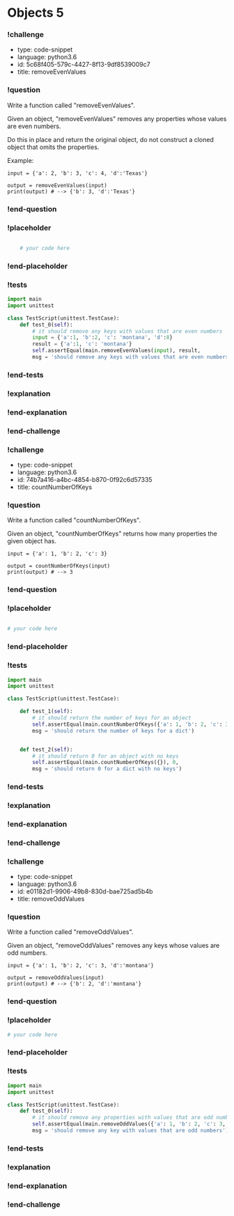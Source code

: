 # Objects 5

### !challenge

* type: code-snippet
* language: python3.6
* id: 5c68f405-579c-4427-8f13-9df8539009c7
* title: removeEvenValues

### !question

Write a function called "removeEvenValues".

Given an object, "removeEvenValues" removes any properties whose values are even numbers.

Do this in place and return the original object, do not construct a cloned object that omits the properties.

Example:

```
input = {'a': 2, 'b': 3, 'c': 4, 'd':'Texas'}

output = removeEvenValues(input)
print(output) # --> {'b': 3, 'd':'Texas'}
```

### !end-question

### !placeholder

```python

    # your code here

```

### !end-placeholder

### !tests

```python
import main
import unittest

class TestScript(unittest.TestCase):
    def test_0(self):
        # it should remove any keys with values that are even numbers
        input = {'a':1, 'b':2, 'c': 'montana', 'd':8}
        result = {'a':1, 'c': 'montana'}
        self.assertEqual(main.removeEvenValues(input), result,
        msg = 'should remove any keys with values that are even numbers')

```

### !end-tests

### !explanation

### !end-explanation

### !end-challenge

### !challenge

* type: code-snippet
* language: python3.6
* id: 74b7a416-a4bc-4854-b870-0f92c6d57335
* title: countNumberOfKeys

### !question

Write a function called "countNumberOfKeys".

Given an object, "countNumberOfKeys" returns how many properties the given object has.

```
input = {'a': 1, 'b': 2, 'c': 3}

output = countNumberOfKeys(input)
print(output) # --> 3
```

### !end-question

### !placeholder

```python

# your code here


```

### !end-placeholder

### !tests

```python
import main
import unittest

class TestScript(unittest.TestCase):

    def test_1(self):
        # it should return the number of keys for an object
        self.assertEqual(main.countNumberOfKeys({'a': 1, 'b': 2, 'c': 3}), 3,
        msg = 'should return the number of keys for a dict')


    def test_2(self):
        # it should return 0 for an object with no keys
        self.assertEqual(main.countNumberOfKeys({}), 0,
        msg = 'should return 0 for a dict with no keys')


```

### !end-tests

### !explanation

### !end-explanation

### !end-challenge

### !challenge

* type: code-snippet
* language: python3.6
* id: e01182d1-9906-49b8-830d-bae725ad5b4b
* title: removeOddValues

### !question

Write a function called "removeOddValues".

Given an object, "removeOddValues" removes any keys whose values are odd numbers.

```
input = {'a': 1, 'b': 2, 'c': 3, 'd':'montana'}

output = removeOddValues(input)
print(output) # --> {'b': 2, 'd':'montana'}
```

### !end-question

### !placeholder

```python
# your code here


```

### !end-placeholder

### !tests

```python
import main
import unittest

class TestScript(unittest.TestCase):
    def test_0(self):
        # it should remove any properties with values that are odd numbers
        self.assertEqual(main.removeOddValues({'a': 1, 'b': 2, 'c': 3, 'd':'Montana'}), {'b': 2, 'd':'Montana'},
        msg = 'should remove any key with values that are odd numbers')

```

### !end-tests

### !explanation

### !end-explanation

### !end-challenge
